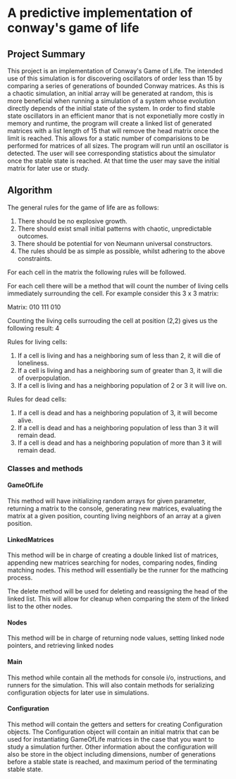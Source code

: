 # A predictive implementation of conway's game of life

## Project Summary

This project is an implementation of Conway's Game of Life. The intended use of this simulation is for discovering oscillators of order less than 15 by comparing a series of generations of bounded Conway matrices. As this is a chaotic simulation, an initial array will be generated at random, this is more beneficial when running a simulation of a system whose evolution directly depends of the initial state of the system. In order to find stable state oscillators in an efficient manor that is not exponetially more costly in memory and runtime, the program will create a linked list of generated matrices with a list length of 15 that will remove the head matrix once the limit is reached. This allows for a static number of comparisions to be performed for matrices of all sizes. The program will run until an oscillator is detected. The user will see corresponding statistics about the simulator once the stable state is reached. At that time the user may save the initial matrix for later use or study. 


## Algorithm

The general rules for the game of life are as follows:

1. There should be no explosive growth.
2. There should exist small initial patterns with chaotic, unpredictable outcomes.
3. There should be potential for von Neumann universal constructors.
4. The rules should be as simple as possible, whilst adhering to the above constraints.

For each cell in the matrix the following rules will be followed.

For each cell there will be a method that will count the number of living cells immediately surrounding the cell. For example consider this 3 x 3 matrix:

Matrix:
010
111
010

Counting the living cells surrouding the cell at position (2,2) gives us the following result: 4

Rules for living cells:

1. If a cell is living and has a neighboring sum of less than 2, it will die of loneliness.
2. If a cell is living and has a neighboring sum of greater than 3, it will die of overpopulation.
3. If a cell is living and has a neighboring population of 2 or 3 it will live on.

Rules for dead cells:

1. If a cell is dead and has a neighboring population of 3, it will become alive.
2. If a cell is dead and has a neighboring population of less than 3 it will remain dead.
3. If a cell is dead and has a neighboring population of more than 3 it will remain dead.

### Classes and methods

#### GameOfLife

This method will have initializing random arrays for given parameter, returning a matrix to the console, generating new matrices, evaluating the matrix at a given position, counting living neighbors of an array at a given position.

#### LinkedMatrices

This method will be in charge of creating a double linked list of matrices, appending new matrices  searching for nodes, comparing nodes, finding matching nodes. This method will essentially be the runner for the mathcing process.

The delete method will be used for deleting and reassigning the head of the linked list. This will allow for cleanup when comparing the stem of the linked list to the other nodes.

#### Nodes

This method will be in charge of returning node values, setting linked node pointers, and retrieving linked nodes

#### Main

This method while contain all the methods for console i/o, instructions, and runners for the  simulation. This will also contain methods for serializing configuration objects for later use in simulations.

#### Configuration

This method will contain the getters and setters for creating Configuration objects. The Configuration object will contain an initial matrix that can be used for instantiating GameOfLife matrices in the case that you want to study a simulation further. Other information about the configuration will also be store in the object including dimensions, number of generations before a stable state is reached, and maximum period of the terminating stable state.
